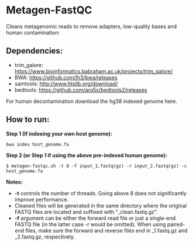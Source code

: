 Metagen-FastQC
==============
Cleans metagenomic reads to remove adapters, low-quality bases and human contamination:

## Dependencies:
* trim_galore: https://www.bioinformatics.babraham.ac.uk/projects/trim_galore/
* BWA: https://github.com/lh3/bwa/releases
* samtools: http://www.htslib.org/download/
* bedtools: https://github.com/arq5x/bedtools2/releases

For human decontamination download the hg38 indexed genome here.

## How to run:

<b>Step 1 (If indexing your own host genome):</b>
```
bwa index host_genome.fa
```

<b>Step 2 (or Step 1 if using the above pre-indexed human genome):</b>
```
$ metagen-fastqc.sh -t 8 -f input_1.fastq(gz) -r input_2.fastq(gz) -c host_genome.fa
```

<b>Notes:</b>
* <b>-t</b> controls the number of threads. Going above 8 does not significantly improve performance.
* Cleaned files will be generated in the same directory where the original FASTQ files are located and suffixed with "_clean.fastq.gz".
* <b>-f</b> argument can be either the forward read file or just a single-end FASTQ file (in the latter case -r would be omitted). When using paired-end files, make sure the forward and reverse files end in _1.fastq.gz and _2.fastq.gz, respectively.
